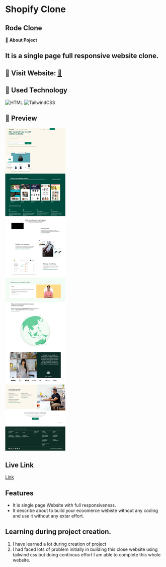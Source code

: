 # Shopify Clone

##  Rode Clone 

📌 **About Poject**
## It is a single page full responsive website clone.

## 📌 **Visit Website:** <a href="https://grand-douhua-60fd05.netlify.app">🚀</a>

## 📌 Used Technology

![HTML](https://img.shields.io/badge/html5%20-%23E34F26.svg?&style=for-the-badge&logo=html5&logoColor=white)
<img alt="TailwindCSS" src="https://img.shields.io/badge/Tailwind_CSS-38B2AC?style=for-the-badge&logo=tailwind-css&logoColor=white"/>&nbsp;
<br>

## 📌 Preview
![See Preview](https://github.com/Shyam-Pandey/shopify_clone/blob/master/images/Web%20capture_8-10-2022_231315_rainbow-pastelito-5345d2.netlify.app.jpeg?raw=true)
## Live Link
[Link](https://rainbow-pastelito-5345d2.netlify.app/)

## Features
- It is single page Website with full responsiveness.
- It describe about to build your ecoomerce webiste without any coding and use it without any extar effort.

## Learning during project creation.
1. I have learned a lot during creation of project
2. I had faced lots of problem initially in building this close website using tailwind css but doing continous effort I am able to complete this whole website. 

